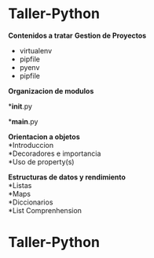 # Taller-Python
**Contenidos a tratar**
**Gestion de Proyectos**
+ virtualenv
+ pipfile
+ pyenv
+ pipfile

**Organizacion de modulos**
  
*__init__.py
  
*__main__.py

**Orientacion a objetos**  
*Introduccion  
*Decoradores e importancia  
*Uso de property(s)  

**Estructuras de datos y rendimiento**  
*Listas  
*Maps  
*Diccionarios  
*List Comprenhension  
# Taller-Python
